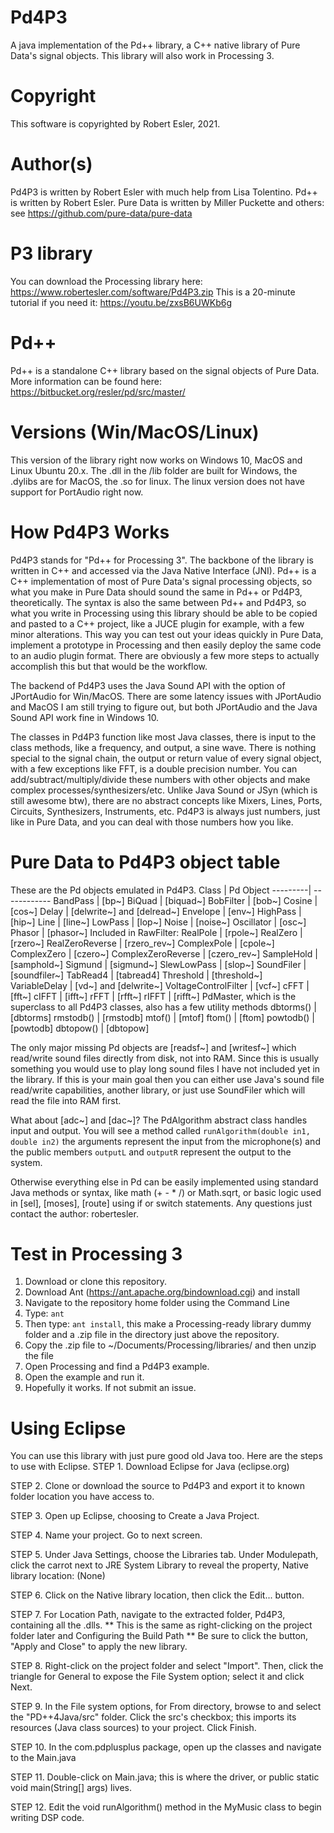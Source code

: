 # Pd4P3
A java implementation of the Pd++ library, a C++ native library of Pure Data's signal objects.  This library will also work in Processing 3. 

# Copyright
This software is copyrighted by Robert Esler, 2021.  

# Author(s)
Pd4P3 is written by Robert Esler with much help from Lisa Tolentino.  Pd++ is written by Robert Esler.  Pure Data is written by Miller Puckette and others:  see https://github.com/pure-data/pure-data

# P3 library
You can download the Processing library here: https://www.robertesler.com/software/Pd4P3.zip
This is a 20-minute tutorial if you need it: https://youtu.be/zxsB6UWKb6g

# Pd++
Pd++ is a standalone C++ library based on the signal objects of Pure Data.  More information can be found here: https://bitbucket.org/resler/pd/src/master/

# Versions (Win/MacOS/Linux)
This version of the library right now works on Windows 10, MacOS and Linux Ubuntu 20.x.  The .dll in the /lib folder are built for Windows, the .dylibs are for MacOS, the .so for linux.  The linux version does not have support for PortAudio right now.  
  

# How Pd4P3 Works
Pd4P3 stands for "Pd++ for Processing 3". The backbone of the library is written in C++ and accessed via the Java Native Interface (JNI).  Pd++ is a C++ implementation of most of Pure Data's signal processing objects, so what you make in Pure Data should sound the same in Pd++ or Pd4P3, theoretically.  The syntax is also the same between Pd++ and Pd4P3, so what you write in Processing using this library should be able to be copied and pasted to a C++ project, like a JUCE plugin for example, with a few minor alterations.  This way you can test out your ideas quickly in Pure Data, implement a prototype in Processing and then easily deploy the same code to an audio plugin format.  There are obviously a few more steps to actually accomplish this but that would be the workflow.

The backend of Pd4P3 uses the Java Sound API with the option of JPortAudio for Win/MacOS.  There are some latency issues with JPortAudio and MacOS I am still trying to figure out, but both JPortAudio and the Java Sound API work fine in Windows 10.  

The classes in Pd4P3 function like most Java classes, there is input to the class methods, like a frequency, and output, a sine wave.  There is nothing special to the signal chain, the output or return value of every signal object, with a few exceptions like FFT, is a double precision number.  You can add/subtract/multiply/divide these numbers with other objects and make complex processes/synthesizers/etc.  Unlike Java Sound or JSyn (which is still awesome btw), there are no abstract concepts like Mixers, Lines, Ports, Circuits, Synthesizers, Instruments, etc.  Pd4P3 is always just numbers, just like in Pure Data, and you can deal with those numbers how you like.  

# Pure Data to Pd4P3 object table
These are the Pd objects emulated in Pd4P3.
Class    |   Pd Object
---------| ------------
BandPass |   [bp~] 
BiQuad    |  [biquad~]
BobFilter  | [bob~]
Cosine     | [cos~]
Delay      | [delwrite~] and [delread~]
Envelope   | [env~]
HighPass   | [hip~]
Line       | [line~]
LowPass    | [lop~]
Noise      | [noise~]
Oscillator | [osc~]
Phasor     | [phasor~]
Included in RawFilter:
  RealPole | [rpole~]
  RealZero | [rzero~]
  RealZeroReverse | [rzero_rev~]
  ComplexPole | [cpole~]
  ComplexZero | [czero~]
  ComplexZeroReverse | [czero_rev~]
SampleHold | [samphold~]
Sigmund    | [sigmund~]
SlewLowPass | [slop~]
SoundFiler | [soundfiler~]
TabRead4   | [tabread4]
Threshold  | [threshold~]  
VariableDelay | [vd~] and [delwrite~]
VoltageControlFilter | [vcf~]
cFFT     |   [fft~]
cIFFT    |   [ifft~]
rFFT      |  [rfft~]
rIFFT     |  [rifft~]
PdMaster, which is the superclass to all Pd4P3 classes, also has a few utility methods
dbtorms() |  [dbtorms]
rmstodb() |  [rmstodb]
mtof()    |  [mtof]
ftom()    |  [ftom]
powtodb() |  [powtodb]
dbtopow() | [dbtopow]

The only major missing Pd objects are [readsf~] and [writesf~] which read/write sound files directly from disk, not into RAM.  Since this is usually something you would use to play long sound files I have not included yet in the library.  If this is your main goal then you can either use Java's sound file read/write capabilities, another library, or just use SoundFiler which will read the file into RAM first.  

What about [adc~] and [dac~]?  The PdAlgorithm abstract class handles input and output.  You will see a method called `runAlgorithm(double in1, double in2)` the arguments represent the input from the microphone(s) and the public members `outputL` and `outputR` represent the output to the system.  

Otherwise everything else in Pd can be easily implemented using standard Java methods or syntax, like math (+ - * /) or Math.sqrt, or basic logic used in [sel], [moses], [route] using if or switch statements.  Any questions just contact the author: robertesler.

# Test in Processing 3

1. Download or clone this repository.
2. Download Ant (https://ant.apache.org/bindownload.cgi) and install
3. Navigate to the repository home folder using the Command Line
4. Type: `ant`
5. Then type: `ant install`, this make a Processing-ready library dummy folder and a .zip file in the directory just above the repository.
6. Copy the .zip file to ~/Documents/Processing/libraries/ and then unzip the file
7. Open Processing and find a Pd4P3 example.  
8. Open the example and run it.  
9. Hopefully it works.  If not submit an issue.

# Using Eclipse
You can use this library with just pure good old Java too.  Here are the steps to use with Eclipse.
STEP 1. Download Eclipse for Java (eclipse.org)

STEP 2. Clone or download the source to Pd4P3 and export it to known folder location you have access to.

STEP 3. Open up Eclipse, choosing to Create a Java Project.

STEP 4. Name your project. Go to next screen.

STEP 5. Under Java Settings, choose the Libraries tab. Under Modulepath, click the carrot next to JRE System Library to reveal the property, Native library location: (None)

STEP 6. Click on the Native library location, then click the Edit... button.

STEP 7. For Location Path, navigate to the extracted folder, Pd4P3, containing all the .dlls.
** This is the same as right-clicking on the project folder later and Configuring the Build Path
** Be sure to click the button, "Apply and Close" to apply the new library.

STEP 8. Right-click on the project folder and select "Import". Then, click the triangle for General to expose the File System option; select it and click Next.

STEP 9. In the File system options, for From directory, browse to and select the "PD++4Java/src" folder. Click the src's checkbox; this imports its resources (Java class sources) to your project. Click Finish.

STEP 10. In the com.pdplusplus package, open up the classes and navigate to the Main.java

STEP 11. Double-click on Main.java; this is where the driver, or 
public static void main(String[] args)
lives. 

STEP 12.  Edit the void runAlgorithm() method in the MyMusic class to begin writing DSP code.

